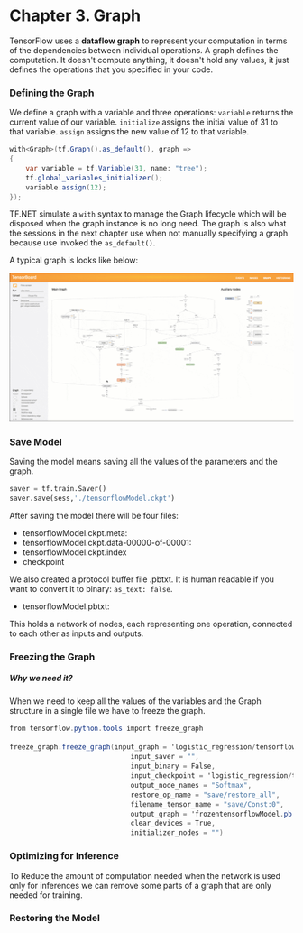 # Chapter 3. Graph

TensorFlow uses a **dataflow graph** to represent your computation in terms of the dependencies between individual operations. A graph defines the computation. It doesn't compute anything, it doesn't hold any values, it just defines the operations that you specified in your code.

### Defining the Graph

We define a graph with a variable and three operations: `variable` returns the current value of our variable.   `initialize` assigns the initial value of 31 to that variable. `assign` assigns the new value of 12 to that variable.

```csharp
with<Graph>(tf.Graph().as_default(), graph =>
{
	var variable = tf.Variable(31, name: "tree");
	tf.global_variables_initializer();
	variable.assign(12);
});
```

TF.NET simulate a `with` syntax to manage the Graph lifecycle which will be disposed when the graph instance is no long need. The graph is also what the sessions in the next chapter use when not manually specifying a graph because use invoked the `as_default()`.

A typical graph is looks like below:

![image](../assets/graph_vis_animation.gif)



### Save Model

Saving the model means saving all the values of the parameters and the graph.

```python
saver = tf.train.Saver()
saver.save(sess,'./tensorflowModel.ckpt')
```

After saving the model there will be four files:

* tensorflowModel.ckpt.meta:
* tensorflowModel.ckpt.data-00000-of-00001:
* tensorflowModel.ckpt.index
* checkpoint

We also created a protocol buffer file .pbtxt. It is human readable if you want to convert it to binary: `as_text: false`.

* tensorflowModel.pbtxt: 

This holds a network of nodes, each representing one operation, connected to each other as inputs and outputs.



### Freezing the Graph

##### *Why we need it?*

When we need to keep all the values of the variables and the Graph structure in a single file we have to freeze the graph.

```csharp
from tensorflow.python.tools import freeze_graph

freeze_graph.freeze_graph(input_graph = 'logistic_regression/tensorflowModel.pbtxt', 
                              input_saver = "", 
                              input_binary = False, 
                              input_checkpoint = 'logistic_regression/tensorflowModel.ckpt', 
                              output_node_names = "Softmax",
                              restore_op_name = "save/restore_all", 
                              filename_tensor_name = "save/Const:0",
                              output_graph = 'frozentensorflowModel.pb', 
                              clear_devices = True, 
                              initializer_nodes = "")

```

### Optimizing for Inference

To Reduce the amount of computation needed when the network is used only for inferences we can remove some parts of a graph that are only needed for training. 



### Restoring the Model



